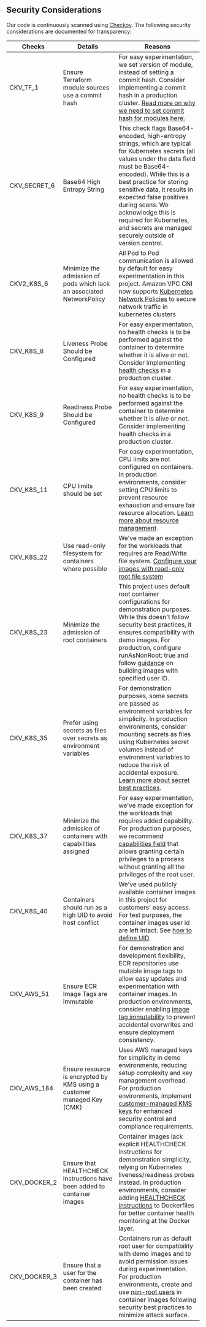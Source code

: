 ## Security Considerations
Our code is continuously scanned using [Checkov](https://www.checkov.io/5.Policy%20Index/kubernetes.html). The following security considerations are documented for transparency:

|Checks	|Details	|Reasons	|
|---	|---	|---	|
|CKV_TF_1	|Ensure Terraform module sources use a commit hash	|For easy experimentation, we set version of module, instead of setting a commit hash. Consider implementing a commit hash in a production cluster. [Read more on why we need to set commit hash for modules here.](https://medium.com/boostsecurity/erosion-of-trust-unmasking-supply-chain-vulnerabilities-in-the-terraform-registry-2af48a7eb2)	|
|CKV_SECRET_6 |Base64 High Entropy String | This check flags Base64-encoded, high-entropy strings, which are typical for Kubernetes secrets (all values under the data field must be Base64-encoded). While this is a best practice for storing sensitive data, it results in expected false positives during scans. We acknowledge this is required for Kubernetes, and secrets are managed securely outside of version control. |
|CKV2_K8S_6	|Minimize the admission of pods which lack an associated NetworkPolicy	|All Pod to Pod communication is allowed by default for easy experimentation in this project. Amazon VPC CNI now supports [Kubernetes Network Policies](https://aws.amazon.com/blogs/containers/amazon-vpc-cni-now-supports-kubernetes-network-policies/) to secure network traffic in kubernetes clusters	|
|CKV_K8S_8	|Liveness Probe Should be Configured	|For easy experimentation, no health checks is to be performed against the container to determine whether it is alive or not. Consider implementing [health checks](https://kubernetes.io/docs/tasks/configure-pod-container/configure-liveness-readiness-startup-probes/) in a production cluster.	|
|CKV_K8S_9	|Readiness Probe Should be Configured	|For easy experimentation, no health checks is to be performed against the container to determine whether it is alive or not. Consider implementing health checks in a production cluster.	|
|CKV_K8S_11	|CPU limits should be set	|For easy experimentation, CPU limits are not configured on containers. In production environments, consider setting CPU limits to prevent resource exhaustion and ensure fair resource allocation. [Learn more about resource management](https://kubernetes.io/docs/concepts/configuration/manage-resources-containers/).	|
|CKV_K8S_22	|Use read-only filesystem for containers where possible	|We've made an exception for the workloads that requires are Read/Write file system. [Configure your images with read-only root file system](https://docs.aws.amazon.com/eks/latest/best-practices/pod-security.html#_configure_your_images_with_read_only_root_file_system)	|
|CKV_K8S_23	|Minimize the admission of root containers	|This project uses default root container configurations for demonstration purposes. While this doesn't follow security best practices, it ensures compatibility with demo images. For production, configure runAsNonRoot: true and follow [guidance](https://docs.docker.com/engine/reference/builder/#user) on building images with specified user ID.  	|
|CKV_K8S_35	|Prefer using secrets as files over secrets as environment variables	|For demonstration purposes, some secrets are passed as environment variables for simplicity. In production environments, consider mounting secrets as files using Kubernetes secret volumes instead of environment variables to reduce the risk of accidental exposure. [Learn more about secret best practices](https://kubernetes.io/docs/concepts/configuration/secret/#best-practices).	|
|CKV_K8S_37	|Minimize the admission of containers with capabilities assigned	|For easy experimentation, we've made exception for the workloads that requires added capability. For production purposes, we recommend [capabilities field](https://docs.aws.amazon.com/eks/latest/best-practices/pod-security.html#_linux_capabilities) that allows granting certain privileges to a process without granting all the privileges of the root user.  	|
|CKV_K8S_40	|Containers should run as a high UID to avoid host conflict	|We've used publicly available container images in this project for customers' easy access. For test purposes, the container images user id are left intact. See [how to define UID](https://kubernetes.io/docs/tasks/configure-pod-container/security-context/#set-the-security-context-for-a-pod).	|
|CKV_AWS_51	|Ensure ECR Image Tags are immutable	|For demonstration and development flexibility, ECR repositories use mutable image tags to allow easy updates and experimentation with container images. In production environments, consider enabling [image tag immutability](https://docs.aws.amazon.com/AmazonECR/latest/userguide/image-tag-mutability.html) to prevent accidental overwrites and ensure deployment consistency.	|
|CKV_AWS_184	|Ensure resource is encrypted by KMS using a customer managed Key (CMK)	|Uses AWS managed keys for simplicity in demo environments, reducing setup complexity and key management overhead. For production environments, implement [customer-managed KMS keys](https://docs.aws.amazon.com/kms/latest/developerguide/concepts.html#customer-cmk) for enhanced security control and compliance requirements.	|
|CKV_DOCKER_2	|Ensure that HEALTHCHECK instructions have been added to container images	|Container images lack explicit HEALTHCHECK instructions for demonstration simplicity, relying on Kubernetes liveness/readiness probes instead. In production environments, consider adding [HEALTHCHECK instructions](https://docs.docker.com/engine/reference/builder/#healthcheck) to Dockerfiles for better container health monitoring at the Docker layer.	|
|CKV_DOCKER_3	|Ensure that a user for the container has been created	|Containers run as default root user for compatibility with demo images and to avoid permission issues during experimentation. For production environments, create and use [non-root users](https://docs.docker.com/engine/reference/builder/#user) in container images following security best practices to minimize attack surface.	|
